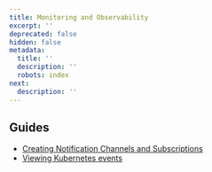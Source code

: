 ```yaml
---
title: Monitoring and Observability
excerpt: ''
deprecated: false
hidden: false
metadata:
  title: ''
  description: ''
  robots: index
next:
  description: ''
---
```

## Guides

- [Creating Notification Channels and Subscriptions](doc:notification-channels-subscriptions)
- [Viewing Kubernetes events](doc:viewing-persistent-dashboard-for-k8s-events-in-grafana)